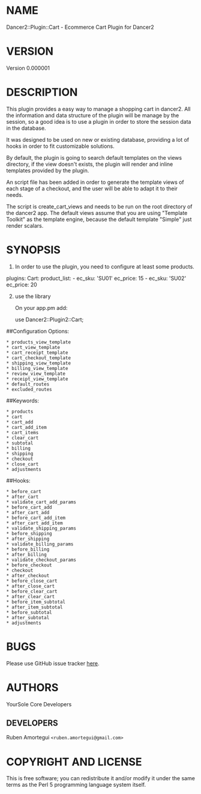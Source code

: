 # NAME

Dancer2::Plugin::Cart - Ecommerce Cart Plugin for Dancer2

# VERSION 

Version 0.000001

# DESCRIPTION

This plugin provides a easy way to manage a shopping cart in dancer2.  All the information and data structure of the plugin will be manage by the session, so a good idea is to use a plugin in order to store the session data in the database.  

It was designed to be used on new or existing database, providing a lot of hooks in order to fit customizable solutions.

By default, the plugin is going to search default templates on the views directory, if the view doesn't exists, the plugin will render and inline templates provided by the plugin.

An script file has been added in order to generate the template views of each stage of a checkout, and the user will be able to adapt it to their needs.

The script is create_cart_views and needs to be run on the root directory of the dancer2 app.  The default views assume that you are using "Template Toolkit" as the template engine, because the default template "Simple" just render scalars.


# SYNOPSIS

1. In order to use the plugin, you need to configure at least some products.
	
  plugins:
	  Cart:
  	  product_list:
    	  - ec_sku: 'SU01'
      	  ec_price: 15
	      - ec_sku: 'SU02'
  	      ec_price: 20
    
2. use the library

    On your app.pm add:

    use Dancer2::Plugin2::Cart;


##Configuration Options: 

    * products_view_template
    * cart_view_template
    * cart_receipt_template
    * cart_checkout_template
    * shipping_view_template
    * billing_view_template
    * review_view_template
    * receipt_view_template
    * default_routes
    * excluded_routes 

##Keywords:

    * products
    * cart
    * cart_add
    * cart_add_item
    * cart_items
    * clear_cart
    * subtotal
    * billing
    * shipping
    * checkout
    * close_cart
    * adjustments

##Hooks:

    * before_cart
    * after_cart
    * validate_cart_add_params
    * before_cart_add
    * after_cart_add
    * before_cart_add_item
    * after_cart_add_item
    * validate_shipping_params
    * before_shipping
    * after_shipping
    * validate_billing_params
    * before_billing
    * after_billing
    * validate_checkout_params
    * before_checkout
    * checkout
    * after_checkout
    * before_close_cart
    * after_close_cart
    * before_clear_cart
    * after_clear_cart
    * before_item_subtotal
    * after_item_subtotal
    * before_subtotal
    * after_subtotal
    * adjustments




# BUGS
Please use GitHub issue tracker 
[here](https://github.com/YourSole/Cart).

# AUTHORS

YourSole Core Developers

## DEVELOPERS

Ruben Amortegui `<ruben.amortegui@gmail.com>`

# COPYRIGHT AND LICENSE

This is free software; you can redistribute it and/or modify it under the same terms as the Perl 5 programming language system itself.

